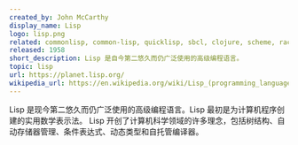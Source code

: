 ```yaml
---
created_by: John McCarthy
display_name: Lisp
logo: lisp.png
related: commonlisp, common-lisp, quicklisp, sbcl, clojure, scheme, racket, newlisp
released: 1958
short_description: Lisp 是自今第二悠久而仍广泛使用的高级编程语言。
topic: lisp
url: https://planet.lisp.org/
wikipedia_url: https://en.wikipedia.org/wiki/Lisp_(programming_language)
---
```

Lisp 是现今第二悠久而仍广泛使用的高级编程语言。Lisp 最初是为计算机程序创建的实用数学表示法。
Lisp 开创了计算机科学领域的许多理念，包括树结构、自动存储器管理、条件表达式、动态类型和自托管编译器。